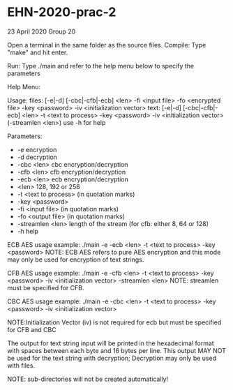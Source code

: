 # EHN-2020-prac-2

23 April 2020
Group 20

Open a terminal in the same folder as the source files.
Compile: Type "make" and hit enter.

Run: Type ./main and refer to the help menu below to specify the parameters

Help Menu:

Usage:
files: [-e|-d] [-cbc|-cfb|-ecb] \<len\> -fi \<input file\> -fo \<encrypted file\> -key \<password\> -iv \<initialization vector\>
text: [-e|-d] [-cbc|-cfb|-ecb] \<len\> -t \<text to process\> -key \<password\> -iv \<initialization vector\> (-streamlen \<len\>)
use -h for help

Parameters:
- -e			        encryption
- -d			        decryption
- -cbc \<len\>		    cbc encryption/decryption
- -cfb \<len\>		    cfb encryption/decryption
- -ecb \<len\>		    ecb encryption/decryption
- \<len\>			        128, 192 or 256
- -t			        \<text to process\> (in quotation marks)
- -key			        \<password\>
- -fi			        \<input file\> (in quotation marks)
- -fo			        \<output file\> (in quotation marks)
- -streamlen \<len\>	    length of the stream (for cfb: either 8, 64 or 128)
- -h			        help

ECB AES usage example:
./main -e -ecb \<len\> -t \<text to process\> -key \<password\>
NOTE: ECB AES refers to pure AES encryption and this mode may only be used for encryption of text strings.


CFB AES usage example:
./main -e -cfb \<len\> -t \<text to process\> -key \<password\> -iv \<initialization vector\> -streamlen \<len\>
NOTE: streamlen must be specified for CFB.

CBC AES usage example:
./main -e -cbc \<len\> -t \<text to process\> -key \<password\> -iv \<initialization vector\>

NOTE:Initialization Vector (iv) is not required for ecb but must be specified for CFB and CBC

The output for text string input will be printed in the hexadecimal format with spaces between each byte and 16 bytes per line.
This output MAY NOT be used for the text string with decryption; Decryption may only be used with files.

NOTE: sub-directories will not be created automatically!





